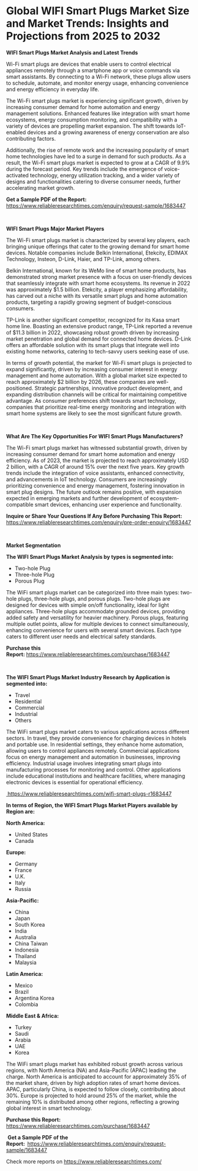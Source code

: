 <p><h1>Global WIFI Smart Plugs Market Size and Market Trends: Insights and Projections from 2025 to 2032</h1></p><p><strong>WIFI Smart Plugs Market Analysis and Latest Trends</strong></p>
<p><p>Wi-Fi smart plugs are devices that enable users to control electrical appliances remotely through a smartphone app or voice commands via smart assistants. By connecting to a Wi-Fi network, these plugs allow users to schedule, automate, and monitor energy usage, enhancing convenience and energy efficiency in everyday life.</p><p>The Wi-Fi smart plugs market is experiencing significant growth, driven by increasing consumer demand for home automation and energy management solutions. Enhanced features like integration with smart home ecosystems, energy consumption monitoring, and compatibility with a variety of devices are propelling market expansion. The shift towards IoT-enabled devices and a growing awareness of energy conservation are also contributing factors.</p><p>Additionally, the rise of remote work and the increasing popularity of smart home technologies have led to a surge in demand for such products. As a result, the Wi-Fi smart plugs market is expected to grow at a CAGR of 9.9% during the forecast period. Key trends include the emergence of voice-activated technology, energy utilization tracking, and a wider variety of designs and functionalities catering to diverse consumer needs, further accelerating market growth.</p></p>
<p><strong>Get a Sample PDF of the Report:&nbsp;</strong> <a href="https://www.reliableresearchtimes.com/enquiry/request-sample/1683447?utm_campaign=2177&utm_medium=2&utm_source=Github&utm_content=ia&utm_term=11022025&utm_id=wifi-smart-plugs">https://www.reliableresearchtimes.com/enquiry/request-sample/1683447</a></p>
<p>&nbsp;</p>
<p><strong>WIFI Smart Plugs Major Market Players</strong></p>
<p><p>The Wi-Fi smart plugs market is characterized by several key players, each bringing unique offerings that cater to the growing demand for smart home devices. Notable companies include Belkin International, Etekcity, EDIMAX Technology, Insteon, D-Link, Haier, and TP-Link, among others.</p><p>Belkin International, known for its WeMo line of smart home products, has demonstrated strong market presence with a focus on user-friendly devices that seamlessly integrate with smart home ecosystems. Its revenue in 2022 was approximately $1.5 billion. Etekcity, a player emphasizing affordability, has carved out a niche with its versatile smart plugs and home automation products, targeting a rapidly growing segment of budget-conscious consumers.</p><p>TP-Link is another significant competitor, recognized for its Kasa smart home line. Boasting an extensive product range, TP-Link reported a revenue of $11.3 billion in 2022, showcasing robust growth driven by increasing market penetration and global demand for connected home devices. D-Link offers an affordable solution with its smart plugs that integrate well into existing home networks, catering to tech-savvy users seeking ease of use.</p><p>In terms of growth potential, the market for Wi-Fi smart plugs is projected to expand significantly, driven by increasing consumer interest in energy management and home automation. With a global market size expected to reach approximately $2 billion by 2026, these companies are well-positioned. Strategic partnerships, innovative product development, and expanding distribution channels will be critical for maintaining competitive advantage. As consumer preferences shift towards smart technology, companies that prioritize real-time energy monitoring and integration with smart home systems are likely to see the most significant future growth.</p></p>
<p>&nbsp;</p>
<p><strong>What Are The Key Opportunities For WIFI Smart Plugs Manufacturers?</strong></p>
<p><p>The Wi-Fi smart plugs market has witnessed substantial growth, driven by increasing consumer demand for smart home automation and energy efficiency. As of 2023, the market is projected to reach approximately USD 2 billion, with a CAGR of around 15% over the next five years. Key growth trends include the integration of voice assistants, enhanced connectivity, and advancements in IoT technology. Consumers are increasingly prioritizing convenience and energy management, fostering innovation in smart plug designs. The future outlook remains positive, with expansion expected in emerging markets and further development of ecosystem-compatible smart devices, enhancing user experience and functionality.</p></p>
<p><strong>Inquire or Share Your Questions If Any Before Purchasing This Report:</strong> <a href="https://www.reliableresearchtimes.com/enquiry/pre-order-enquiry/1683447?utm_campaign=2177&utm_medium=2&utm_source=Github&utm_content=ia&utm_term=11022025&utm_id=wifi-smart-plugs">https://www.reliableresearchtimes.com/enquiry/pre-order-enquiry/1683447</a></p>
<p>&nbsp;</p>
<p><strong>Market Segmentation</strong></p>
<p><strong>The WIFI Smart Plugs Market Analysis by types is segmented into:</strong></p>
<p><ul><li>Two-hole Plug</li><li>Three-hole Plug</li><li>Porous Plug</li></ul></p>
<p><p>The WiFi smart plugs market can be categorized into three main types: two-hole plugs, three-hole plugs, and porous plugs. Two-hole plugs are designed for devices with simple on/off functionality, ideal for light appliances. Three-hole plugs accommodate grounded devices, providing added safety and versatility for heavier machinery. Porous plugs, featuring multiple outlet points, allow for multiple devices to connect simultaneously, enhancing convenience for users with several smart devices. Each type caters to different user needs and electrical safety standards.</p></p>
<p><strong>Purchase this Report:&nbsp;</strong><a href="https://www.reliableresearchtimes.com/purchase/1683447?utm_campaign=2177&utm_medium=2&utm_source=Github&utm_content=ia&utm_term=11022025&utm_id=wifi-smart-plugs">https://www.reliableresearchtimes.com/purchase/1683447</a></p>
<p>&nbsp;</p>
<p><strong>The WIFI Smart Plugs Market Industry Research by Application is segmented into:</strong></p>
<p><ul><li>Travel</li><li>Residential</li><li>Commercial</li><li>Industrial</li><li>Others</li></ul></p>
<p><p>The WiFi smart plugs market caters to various applications across different sectors. In travel, they provide convenience for charging devices in hotels and portable use. In residential settings, they enhance home automation, allowing users to control appliances remotely. Commercial applications focus on energy management and automation in businesses, improving efficiency. Industrial usage involves integrating smart plugs into manufacturing processes for monitoring and control. Other applications include educational institutions and healthcare facilities, where managing electronic devices is essential for operational efficiency.</p></p>
<p><a href="https://www.reliableresearchtimes.com/wifi-smart-plugs-r1683447?utm_campaign=2177&utm_medium=2&utm_source=Github&utm_content=ia&utm_term=11022025&utm_id=wifi-smart-plugs">&nbsp;https://www.reliableresearchtimes.com/wifi-smart-plugs-r1683447</a></p>
<p><strong>In terms of Region, the WIFI Smart Plugs Market Players available by Region are:</strong></p>
<p>
    <p> <strong> North America: </strong>
        <ul>
            <li>United States</li>
            <li>Canada</li>
        </ul>
        </p> 
    <p> <strong> Europe: </strong>
        <ul>
            <li>Germany</li>
            <li>France</li>
            <li>U.K.</li>
            <li>Italy</li>
            <li>Russia</li>
        </ul>
        </p> 
    <p> <strong> Asia-Pacific: </strong>
        <ul>
            <li>China</li>
            <li>Japan</li>
            <li>South Korea</li>
            <li>India</li>
            <li>Australia</li>
            <li>China Taiwan</li>
            <li>Indonesia</li>
            <li>Thailand</li>
            <li>Malaysia</li>
        </ul>
        </p> 
    <p> <strong> Latin America: </strong>
        <ul>
            <li>Mexico</li>
            <li>Brazil</li>
            <li>Argentina Korea</li>
            <li>Colombia</li>
        </ul>
        </p> 
    <p> <strong> Middle East & Africa: </strong>
        <ul>
            <li>Turkey</li>
            <li>Saudi</li>
            <li>Arabia</li>
            <li>UAE</li>
            <li>Korea</li>
        </ul>
    </p>
    </p>
<p><p>The WiFi smart plugs market has exhibited robust growth across various regions, with North America (NA) and Asia-Pacific (APAC) leading the charge. North America is anticipated to account for approximately 35% of the market share, driven by high adoption rates of smart home devices. APAC, particularly China, is expected to follow closely, contributing about 30%. Europe is projected to hold around 25% of the market, while the remaining 10% is distributed among other regions, reflecting a growing global interest in smart technology.</p></p>
<p><strong>Purchase this Report: </strong><a href="https://www.reliableresearchtimes.com/purchase/1683447?utm_campaign=2177&utm_medium=2&utm_source=Github&utm_content=ia&utm_term=11022025&utm_id=wifi-smart-plugs">https://www.reliableresearchtimes.com/purchase/1683447</a></p>
<p>&nbsp;<strong>Get a Sample PDF of the Report:&nbsp;&nbsp;</strong><a href="https://www.reliableresearchtimes.com/enquiry/request-sample/1683447?utm_campaign=2177&utm_medium=2&utm_source=Github&utm_content=ia&utm_term=11022025&utm_id=wifi-smart-plugs">https://www.reliableresearchtimes.com/enquiry/request-sample/1683447</a></p>
<p><strong></strong></p>
<p>Check more reports on <a href="https://www.reliableresearchtimes.com/?utm_campaign=2177&utm_medium=2&utm_source=Github&utm_content=ia&utm_term=11022025&utm_id=wifi-smart-plugs">https://www.reliableresearchtimes.com/</a></p>
